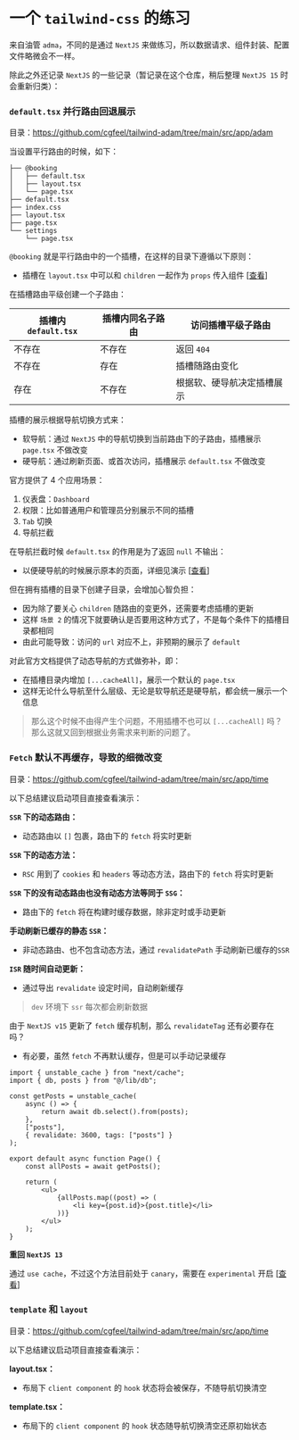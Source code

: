 # 一个 `tailwind-css` 的练习

来自油管 `adma`，不同的是通过 `NextJS` 来做练习，所以数据请求、组件封装、配置文件略微会不一样。

除此之外还记录 `NextJS` 的一些记录（暂记录在这个仓库，稍后整理 `NextJS 15` 时会重新归类）：

### `default.tsx` 并行路由回退展示

目录：https://github.com/cgfeel/tailwind-adam/tree/main/src/app/adam

当设置平行路由的时候，如下：

```
├── @booking
│   ├── default.tsx
│   ├── layout.tsx
│   └── page.tsx
├── default.tsx
├── index.css
├── layout.tsx
├── page.tsx
└── settings
    └── page.tsx
```

`@booking` 就是平行路由中的一个插槽，在这样的目录下遵循以下原则：

-   插槽在 `layout.tsx` 中可以和 `children` 一起作为 `props` 传入组件 [[查看](https://github.com/cgfeel/tailwind-adam/blob/main/src/app/adam/layout.tsx)]

在插槽路由平级创建一个子路由：

| 插槽内 `default.tsx` | 插槽内同名子路由 | 访问插槽平级子路由         |
| -------------------- | ---------------- | -------------------------- |
| 不存在               | 不存在           | 返回 `404`                 |
| 不存在               | 存在             | 插槽随路由变化             |
| 存在                 | 不存在           | 根据软、硬导航决定插槽展示 |

插槽的展示根据导航切换方式来：

-   软导航：通过 `NextJS` 中的导航切换到当前路由下的子路由，插槽展示 `page.tsx` 不做改变
-   硬导航：通过刷新页面、或首次访问，插槽展示 `default.tsx` 不做改变

官方提供了 4 个应用场景：

1.  仪表盘：`Dashboard`
2.  权限：比如普通用户和管理员分别展示不同的插槽
3.  `Tab` 切换
4.  导航拦截

在导航拦截时候 `default.tsx` 的作用是为了返回 `null` 不输出：

-   以便硬导航的时候展示原本的页面，详细见演示 [[查看](https://github.com/cgfeel/next.v2/tree/master/routing-file/src/app/photo)]

但在拥有插槽的目录下创建子目录，会增加心智负担：

-   因为除了要关心 `children` 随路由的变更外，还需要考虑插槽的更新
-   这样 `场景 2` 的情况下就要确认是否要用这种方式了，不是每个条件下的插槽目录都相同
-   由此可能导致：访问的 `url` 对应不上，非预期的展示了 `default`

对此官方文档提供了动态导航的方式做弥补，即：

-   在插槽目录内增加 `[...cacheAll]`，展示一个默认的 `page.tsx`
-   这样无论什么导航至什么层级、无论是软导航还是硬导航，都会统一展示一个信息

> 那么这个时候不由得产生个问题，不用插槽不也可以 `[...cacheAll]` 吗？那么这就又回到根据业务需求来判断的问题了。

### `Fetch` 默认不再缓存，导致的细微改变

目录：https://github.com/cgfeel/tailwind-adam/tree/main/src/app/time

以下总结建议启动项目直接查看演示：

**`SSR` 下的动态路由：**

-   动态路由以 `[]` 包裹，路由下的 `fetch` 将实时更新

**`SSR` 下的动态方法：**

-   `RSC` 用到了 `cookies` 和 `headers` 等动态方法，路由下的 `fetch` 将实时更新

**`SSR` 下的没有动态路由也没有动态方法等同于 `SSG`：**

-   路由下的 `fetch` 将在构建时缓存数据，除非定时或手动更新

**手动刷新已缓存的静态 `SSR`：**

-   非动态路由、也不包含动态方法，通过 `revalidatePath` 手动刷新已缓存的`SSR`

**`ISR` 随时间自动更新：**

-   通过导出 `revalidate` 设定时间，自动刷新缓存

> `dev` 环境下 `ssr` 每次都会刷新数据

由于 `NextJS v15` 更新了 `fetch` 缓存机制，那么 `revalidateTag` 还有必要存在吗？

-   有必要，虽然 `fetch` 不再默认缓存，但是可以手动记录缓存

```tsx
import { unstable_cache } from "next/cache";
import { db, posts } from "@/lib/db";

const getPosts = unstable_cache(
    async () => {
        return await db.select().from(posts);
    },
    ["posts"],
    { revalidate: 3600, tags: ["posts"] }
);

export default async function Page() {
    const allPosts = await getPosts();

    return (
        <ul>
            {allPosts.map((post) => (
                <li key={post.id}>{post.title}</li>
            ))}
        </ul>
    );
}
```

**重回 `NextJS 13`**

通过 `use cache`，不过这个方法目前处于 `canary`，需要在 `experimental` 开启 [[查看](https://nextjs.org/docs/canary/app/api-reference/directives/use-cache)]

### `template` 和 `layout`

目录：https://github.com/cgfeel/tailwind-adam/tree/main/src/app/time

以下总结建议启动项目直接查看演示：

**layout.tsx：**

-   布局下 `client component` 的 `hook` 状态将会被保存，不随导航切换清空

**template.tsx：**

-   布局下的 `client component` 的 `hook` 状态随导航切换清空还原初始状态
